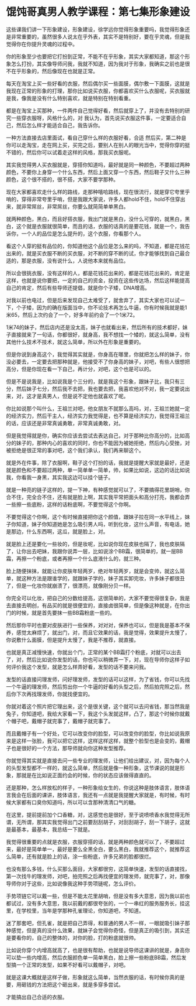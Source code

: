 # 馄饨哥真男人教学课程：第七集形象建设

这些课我们讲一下形象建设，形象建设，徐学远你觉得形象重要吗，我觉得形象还是非常重要的，虽然很多人说太在乎外表，其实不是特别好，要在乎灵魂，但是我觉得你在你提升灵魂的过程中。

你的形象至少也要把它打扮到正常，不能不在乎形象，其实大家都知道，那这个形象怎么打扮，其实像导师问我，我就不知道，因为我对于形象，我确实之前也是很不在乎形象的，然后像现在也就是正常。

每天在淘宝上买一些好看的衣服，然后偶尔买一些面膜，偶尔敷一下面膜，这就是我现在正常的形象的打理，那你比如说买衣服，你都喜欢买什么衣服呢，买衣服就是我，像我是没有什么特别喜欢，就是特别在特别看重。

都是在淘宝上买那种，一件两件自己觉得好看，然后就穿上了，并没有去特别的研究一些穿衣服呀，风格什么的，对 我认为，首先说买衣服这件事，一定要适合自己，然后怎么样才能适合自己，我告诉你。

一种方法直接去店里面试，看自己穿什么样的衣服好看，合适 然后买，第二种是你可以走淘宝，走在网上买，买完之后，要别人在别人的眼光当中，觉得你穿的挺不错的，然后你可以试着走这样的风格，那我买衣服呢。

其实我觉得男人买衣服就是，穿搭你知道吗，最好就是同一种颜色，不要超过两种颜色，不要你上身穿一个什么东西，然后上面又穿一个东西，然后鞋子又什么三种颜色，这个很不搭的，很不搭，大家不要学那种。

现在大家都喜欢走什么样的路线，走那种嘻哈路线，现在很流行，就是穿它夸里乎哨的，穿得非常夸里乎哨，但是我跟大家说，许多人都hold不住，hold不住穿出来，就非常屌丝，非常屌丝，你要么就简简单单黑白。

就两种颜色，黑白，而且好搭衣服，我出门就是黑白，没什么可穿的，就黑白，黑白，这个就是衣服就很简单，而且的话，衣服的话真的是要花钱，就是一个，我告诉你，一个人的品位是怎么提升的，这个衣服，你看那个人。

看这个人穿的挺有品位的，你知道他这个品位是怎么来的吗，不知道，都是花钱花出来的，就是买衣服不断的买衣服，对不断的穿不断的试，你才能够找到自己最合适的，那是衣服，没有说什么，人说他本来就有品位。

所以会很挑衣服，没有这样的人，都是花钱花出来的，都是花钱花出来的，肯定是这样，也就是说你要把，一定的自己的资金，投资在这些传达场，然后这样能提高自己的肯定，然后有些导师还提倡，就是你个子矮，DNA增高。

对我以前也电过，但是后来发现自己太难受了，就舍弃了，其实大家也可以试一下，个子矮，因为的确在版面当中，你不论技术再怎么牛逼，你有时候我就是能1米65，然后上次约会了一个，好多年前约会了一个1米72。

1米74的妹子，然后店内还是没太高，妹子也就看出来，然后所有的技术都好，妹子直接就来了一句话，你都很好，就身高，我不想找一个矮的，就这么简单，没有其他什么技术不技术，就这么简单，所以外在形象是重要的。

但是你说到身高这个，我觉得其实就是，你身高在哪里，你就把怎么样的妹子，你没必要去，一定要去把那种就是，他接受不了你身高的妹子，对吧，有些人很想把高分，但是你现在看一下自己，再计分，对吧，这个也是可以的。

但是不是说我是，比如说我是个三分的，就是我这个形象，跟妹子比，我只有三分，然后妹子七分，然后我不去把，我也要去把，我喜欢他对不对，我一定要说出来，对，这才是真男人，但是说不定他也就喜欢了呢。

你比如说那个叫什么，王祖兰对吧，他女朋友不就那么高吗，对，王祖兰她就一定的经济实力，然后干主人，经济实力我觉得是，也不算是经济实力，我觉得王祖兰的话，应该还是非常真诚勇敢，非常真诚勇敢，对。

但是我觉得就是你，确实你应该去尝试去表达自己，对于那种比你高分的，比如高分的妹子的，那种内心的喜欢的同时，你也不能因为被她拒绝，然后内心受挫，对被拒绝是很正常的事对吧，这个我们承认，我们再来聊这个。

就是外在件事，除了衣服啊，鞋子这个打扮的话，我就是提醒大家就是最好，还是就是颜色和不要超过两种，单一简单单一简单，帅，如果比如说，这边的话比如说我，你看我一身黑，其实我这边可以挂个链子。

就是一种亮的链子这样的，提一下神，有种感觉就可以了，不要搞得花里胡哨，你合不住，完全合不住，还有就是脸上啊，其实我平常把面头和高分打亮，我都会弄一些擦一些底粉，这样的话粉底啊，不要觉得这个你啊。

不要觉得这个你啊，这个有时候直接把你这个颜值，跟妹子拉在同一水平线上，妹子你知道，妹子你知道她是怎么吸引男人吗，听到化妆，这什么声音，有电话，她是那边，什么东西啊，这瓜，就是脸上，对。

就是脸上还是要化一些妆的，但是妆呢，比如说你现在皮肤也隔了，我也皮肤隔了，让你出去吧妹，我跟你说弄一层，比如说涂个BB霜，很简单的，就一层BB霜，再擦一个粉底，或者再擦一个什么底液什么的，就三种。

脸上随便抹抹，就能让你皮肤年轻两岁，绝对年轻两岁，就是会变帅，就这么简单，就这种方法是跟谁学的，就跟妹子学的，妹子其实卸完妆，许多妹子都很丑了，但是一化妆你就崩溃了，很漂亮，就像刚分贝一样。

你完全可以化妆，把自己的分数给提高，这很简单的，大家不要觉得很复杂，我是去直接去明创，有品买的就是很便宜的，直接卤很简单，但是像这种就是，在你出门的时候，就是首先要抹一些BB霜粉底一些的。

然后那你平时也要对皮肤进行一些保养，对对对，保养也可以，但是我是基本不保养，感觉太麻烦了，就出门，对，而且它效果的话，我是觉得，效果提升太慢了，你说敷什么面膜，但是提升太慢了，我是不推荐，就直接。

也就是真正减慢快速，你就出个门，正常的某个BB霜打个粉底，对就可以出去了，对，然后比如说你发型的话，你也可以稍微弄一下，对，现在导师你这样子如何评价我这个发型，就是怎么样弄好看，发型的话不要来问我。

发型的话直接问理发师，问好理发师，发型的话可以这样，为了省钱，你可以先找一个牛逼的理发师，然后剪出你一个牛逼的好看的头型之后，然后拍完照之后，然后你下次再找理发师，你就找便宜的。

你就对着这个照片把它理出来，这个是很关键，这个就可以去问省钱，那当然我是兔子，你知道吧，我给大家看一下，我这个头发就这样，凸了，那这个时候你就戴个帽子吧，戴帽子就完事了，戴帽子就完事了。

而且戴帽子有一个好处，它可以改变你的脸型，可以改变你的脸型，你比如说我原来是这样一张脸，我可以把它这样，这样这样这样，就整个脸型也是会变的，戴帽子也是很好的一个方法，那导师就向你这种发型推荐。

你就觉得其实就是直接去问一些专业的理发师，让他们给出建议，对，因为每个人的头型发型都不一样的，就这么简单，然后就是像一种形象，这节课说的就是形象，那就是在比如说正面约会的时候，你的状态应该做得直直的。

还是那种，怎么样放松的样子，一种形象给女生的，你说这种是肢体语言，肢体语言我会在后面的课讲，肢体语言，我还有一点就是我提醒大家就是，有时候，有时候大家都有口臭你知道吗，所以可以含那种清清口气的糖。

在这里，提前提前加个口香糖，对，这感觉也是很好，至于说喷喷香水我觉得无所谓，无所谓，那其实我觉得出门之前要刮刮胡子，对刮刮胡子，刮一下胡子，这就是最基本，最基本，我总结一下就是。

我觉得很重要的点就是衣服，衣服穿搭的话，就是两种颜色就可以了，不要超过来，最好是简单单一，最好是要么全黑全白，要么黑白，我就推荐这个，就推荐这么简单，还有就是脸上的话，涂一些粉底，许多兄弟的脸都很烂。

也没有那么多钱，什么买那么面目，大家都很穷，这简单快速，发型的话直接找，第一次找牛的理发师，对吧，拍完照之后再找便宜的理发师，就完事了，对，那像导师你对于这些，比如说像我这种手势项链呢，怎么评价。

手势项链它可以戴一些，但是不能太花里胡哨，但是没有多大意思，因为我以前也都试过，没有多大意思，我以前戴的都很夸张的，一个一串红的服务服务长，挂这里，在学校里，当年是学那种孔雀理论，你知道吧，不知道。

迷了那套吧，但孔雀，就是把自己弄得，和普通的男人不一样，一眼就吸引妹子那种感觉，但是真的没什么效果，就妹子会觉得你奇怪，但是真正的吸引到，其实还是要看你的，自己的整体的，对你的脸，打的粉底就很帅。

比如说你穿个内增高就高了，也是很有帮助，也就是说导师这课讲的就是，身高你可以垫一些内增高，然后衣服颜色单一简单黑白，脸上擦一些粉底BB霜，然后发型搞一个正常的发型，如果不好看可以戴帽子，对吧。

就是这课大概就是这样子做，形象就这么简单，当然衣服的话，有时候你真的是要，用砸钱的方法把这个砸出来，就是多穿多尝试。

才能搞出自己合适的衣服。